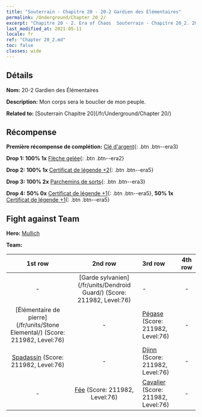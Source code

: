 ```yaml
---
title: "Souterrain - Chapitre 20 - 20-2 Gardien des Élémentaires"
permalink: /Underground/Chapter 20_2/
excerpt: "Chapitre 20 - 2. Era of Chaos  Souterrain - Chapitre 20_2. 20-2 Gardien des Élémentaires"
last_modified_at: 2021-05-11
locale: fr
ref: "Chapter 20_2.md"
toc: false
classes: wide
---
```


## Détails

 **Nom:** 20-2 Gardien des Élémentaires

 **Description:** Mon corps sera le bouclier de mon peuple.

 **Related to:** [Souterrain Chapitre 20](/fr/Underground/Chapter 20/)

## Récompense

 **Première récompense de complétion:** [Clé d'argent](/ItemsFR/con_693/){: .btn .btn--era3}

 **Drop 1:** **100% 1x** [Flèche gelée](/ItemsFR/her_431/){: .btn .btn--era2}

 **Drop 2:** **100% 1x** [Certificat de légende +2](/ItemsFR/mat_81/){: .btn .btn--era5}

 **Drop 3:** **100% 2x** [Parchemins de sorts](/ItemsFR/con_694/){: .btn .btn--era3}

 **Drop 4:** **50% 0x** [Certificat de légende +1](/ItemsFR/mat_74/){: .btn .btn--era5}, **50% 1x** [Certificat de légende +1](/ItemsFR/mat_74/){: .btn .btn--era5}


## Fight against Team
 **Hero:** [Mullich](/fr/heroes/Mullich/)

 **Team:**


  | 1st row | 2nd row | 3rd row | 4th row |
  |:----:|:----:|:----|:----:|
  | - | [Garde sylvanien](/fr/units/Dendroid Guard/) (Score: 211982, Level:76)  | - | - |
  | [Élémentaire de pierre](/fr/units/Stone Elemental/) (Score: 211982, Level:76)  | - | [Pégase](/fr/units/Pegasus/) (Score: 211982, Level:76)  | - |
  | [Spadassin](/fr/units/Swordsman/) (Score: 211982, Level:76)  | - | [Djinn](/fr/units/Genie/) (Score: 211982, Level:76)  | - |
  | - | [Fée](/fr/units/Sprite/) (Score: 211982, Level:76)  | [Cavalier](/fr/units/Cavalier/) (Score: 211982, Level:76)  | - |


